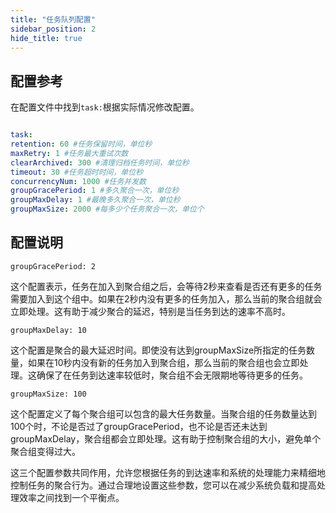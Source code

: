 ```yaml
---
title: "任务队列配置"
sidebar_position: 2
hide_title: true
---
```



## 配置参考

在配置文件中找到`task:`根据实际情况修改配置。

```yaml

task:
retention: 60 #任务保留时间，单位秒
maxRetry: 1 #任务最大重试次数
clearArchived: 300 #清理归档任务时间，单位秒
timeout: 30 #任务超时时间，单位秒
concurrencyNum: 1000 #任务并发数
groupGracePeriod: 1 #多久聚合一次，单位秒
groupMaxDelay: 1 #最晚多久聚合一次，单位秒
groupMaxSize: 2000 #每多少个任务聚合一次，单位个

```
## 配置说明
`groupGracePeriod: 2`  

这个配置表示，任务在加入到聚合组之后，会等待2秒来查看是否还有更多的任务需要加入到这个组中。如果在2秒内没有更多的任务加入，那么当前的聚合组就会立即处理。这有助于减少聚合的延迟，特别是当任务到达的速率不高时。

`groupMaxDelay: 10`  

这个配置是聚合的最大延迟时间。即使没有达到groupMaxSize所指定的任务数量，如果在10秒内没有新的任务加入到聚合组，那么当前的聚合组也会立即处理。这确保了在任务到达速率较低时，聚合组不会无限期地等待更多的任务。

`groupMaxSize: 100`  

这个配置定义了每个聚合组可以包含的最大任务数量。当聚合组的任务数量达到100个时，不论是否过了groupGracePeriod，也不论是否还未达到groupMaxDelay，聚合组都会立即处理。这有助于控制聚合组的大小，避免单个聚合组变得过大。

这三个配置参数共同作用，允许您根据任务的到达速率和系统的处理能力来精细地控制任务的聚合行为。通过合理地设置这些参数，您可以在减少系统负载和提高处理效率之间找到一个平衡点。
